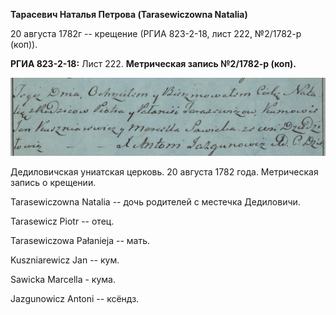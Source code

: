 **Тарасевич Наталья Петрова (Tarasewiczowna Natalia)**

20 августа 1782г -- крещение (РГИА 823-2-18, лист 222, №2/1782-р (коп)).

**РГИА 823-2-18:** Лист 222. **Метрическая запись №2/1782-р (коп).**

![](./media/2f537abb59cdf9635e40e32963381d6ac7aa2b66.png)

Дедиловичская униатская церковь. 20 августа 1782 года. Метрическая
запись о крещении.

Tarasewiczowna Natalia -- дочь родителей с местечка Дедиловичи.

Tarasewicz Piotr -- отец.

Tarasewiczowa Pałanieja -- мать.

Kuszniarewicz Jan -- кум.

Sawicka Marcella - кума.

Jazgunowicz Antoni -- ксёндз.
